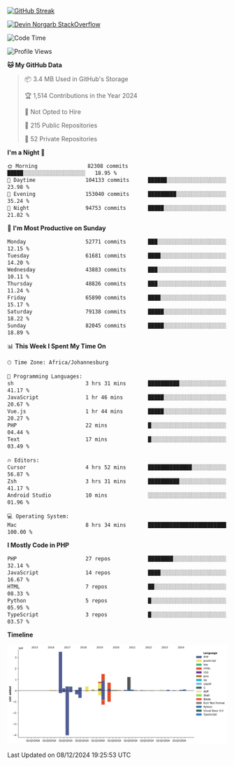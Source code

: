 
[![GitHub Streak](http://github-readme-streak-stats.herokuapp.com?user=DevinNorgarb&date_format=M%20j%5B%2C%20Y%5D)]()


[![Devin Norgarb StackOverflow](https://github-readme-stackoverflow.vercel.app/?userID=4993755)](https://stackoverflow.com/users/4993755/devin-norgarb)

<!--START_SECTION:waka-->
![Code Time](http://img.shields.io/badge/Code%20Time-9%2C264%20hrs%2050%20mins-blue)

![Profile Views](http://img.shields.io/badge/Profile%20Views-103-blue)

**🐱 My GitHub Data** 

> 📦 3.4 MB Used in GitHub's Storage 
 > 
> 🏆 1,514 Contributions in the Year 2024
 > 
> 🚫 Not Opted to Hire
 > 
> 📜 215 Public Repositories 
 > 
> 🔑 52 Private Repositories 
 > 
**I'm a Night 🦉** 

```text
🌞 Morning                82308 commits       █████░░░░░░░░░░░░░░░░░░░░   18.95 % 
🌆 Daytime                104133 commits      ██████░░░░░░░░░░░░░░░░░░░   23.98 % 
🌃 Evening                153040 commits      █████████░░░░░░░░░░░░░░░░   35.24 % 
🌙 Night                  94753 commits       █████░░░░░░░░░░░░░░░░░░░░   21.82 % 
```
📅 **I'm Most Productive on Sunday** 

```text
Monday                   52771 commits       ███░░░░░░░░░░░░░░░░░░░░░░   12.15 % 
Tuesday                  61681 commits       ████░░░░░░░░░░░░░░░░░░░░░   14.20 % 
Wednesday                43883 commits       ███░░░░░░░░░░░░░░░░░░░░░░   10.11 % 
Thursday                 48826 commits       ███░░░░░░░░░░░░░░░░░░░░░░   11.24 % 
Friday                   65890 commits       ████░░░░░░░░░░░░░░░░░░░░░   15.17 % 
Saturday                 79138 commits       █████░░░░░░░░░░░░░░░░░░░░   18.22 % 
Sunday                   82045 commits       █████░░░░░░░░░░░░░░░░░░░░   18.89 % 
```


📊 **This Week I Spent My Time On** 

```text
🕑︎ Time Zone: Africa/Johannesburg

💬 Programming Languages: 
sh                       3 hrs 31 mins       ██████████░░░░░░░░░░░░░░░   41.17 % 
JavaScript               1 hr 46 mins        █████░░░░░░░░░░░░░░░░░░░░   20.67 % 
Vue.js                   1 hr 44 mins        █████░░░░░░░░░░░░░░░░░░░░   20.27 % 
PHP                      22 mins             █░░░░░░░░░░░░░░░░░░░░░░░░   04.44 % 
Text                     17 mins             █░░░░░░░░░░░░░░░░░░░░░░░░   03.49 % 

🔥 Editors: 
Cursor                   4 hrs 52 mins       ██████████████░░░░░░░░░░░   56.87 % 
Zsh                      3 hrs 31 mins       ██████████░░░░░░░░░░░░░░░   41.17 % 
Android Studio           10 mins             ░░░░░░░░░░░░░░░░░░░░░░░░░   01.96 % 

💻 Operating System: 
Mac                      8 hrs 34 mins       █████████████████████████   100.00 % 
```

**I Mostly Code in PHP** 

```text
PHP                      27 repos            ████████░░░░░░░░░░░░░░░░░   32.14 % 
JavaScript               14 repos            ████░░░░░░░░░░░░░░░░░░░░░   16.67 % 
HTML                     7 repos             ██░░░░░░░░░░░░░░░░░░░░░░░   08.33 % 
Python                   5 repos             █░░░░░░░░░░░░░░░░░░░░░░░░   05.95 % 
TypeScript               3 repos             █░░░░░░░░░░░░░░░░░░░░░░░░   03.57 % 
```



**Timeline**

![Lines of Code chart](https://raw.githubusercontent.com/DevinNorgarb/DevinNorgarb/main/assets/bar_graph.png)


 Last Updated on 08/12/2024 19:25:53 UTC
<!--END_SECTION:waka-->

